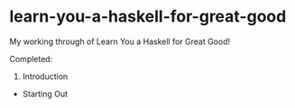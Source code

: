 learn-you-a-haskell-for-great-good
==================================

My working through of Learn You a Haskell for Great Good!

Completed:

1. Introduction
- Starting Out
